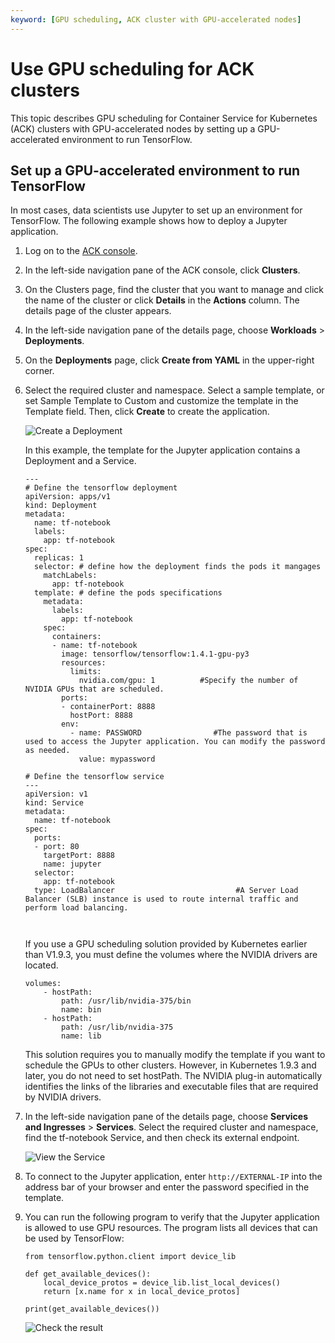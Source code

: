 ```yaml
---
keyword: [GPU scheduling, ACK cluster with GPU-accelerated nodes]
---
```


# Use GPU scheduling for ACK clusters

This topic describes GPU scheduling for Container Service for Kubernetes \(ACK\) clusters with GPU-accelerated nodes by setting up a GPU-accelerated environment to run TensorFlow.

## Set up a GPU-accelerated environment to run TensorFlow

In most cases, data scientists use Jupyter to set up an environment for TensorFlow. The following example shows how to deploy a Jupyter application.

1.  Log on to the [ACK console](https://cs.console.aliyun.com).

2.  In the left-side navigation pane of the ACK console, click **Clusters**.

3.  On the Clusters page, find the cluster that you want to manage and click the name of the cluster or click **Details** in the **Actions** column. The details page of the cluster appears.

4.  In the left-side navigation pane of the details page, choose **Workloads** \> **Deployments**.

5.  On the **Deployments** page, click **Create from YAML** in the upper-right corner.

6.  Select the required cluster and namespace. Select a sample template, or set Sample Template to Custom and customize the template in the Template field. Then, click **Create** to create the application.

    ![Create a Deployment](https://static-aliyun-doc.oss-accelerate.aliyuncs.com/assets/img/en-US/1935359951/p10866.png)

    In this example, the template for the Jupyter application contains a Deployment and a Service.

    ```
    ---
    # Define the tensorflow deployment
    apiVersion: apps/v1
    kind: Deployment
    metadata:
      name: tf-notebook
      labels:
        app: tf-notebook
    spec:
      replicas: 1
      selector: # define how the deployment finds the pods it mangages
        matchLabels:
          app: tf-notebook
      template: # define the pods specifications
        metadata:
          labels:
            app: tf-notebook
        spec:
          containers:
          - name: tf-notebook
            image: tensorflow/tensorflow:1.4.1-gpu-py3
            resources:
              limits:
                nvidia.com/gpu: 1          #Specify the number of NVIDIA GPUs that are scheduled.
            ports:
            - containerPort: 8888
              hostPort: 8888
            env:
              - name: PASSWORD                #The password that is used to access the Jupyter application. You can modify the password as needed.
                value: mypassword
    
    # Define the tensorflow service
    ---
    apiVersion: v1
    kind: Service
    metadata:
      name: tf-notebook
    spec:
      ports:
      - port: 80
        targetPort: 8888
        name: jupyter
      selector:
        app: tf-notebook
      type: LoadBalancer                           #A Server Load Balancer (SLB) instance is used to route internal traffic and perform load balancing.
    
                            
    ```

    If you use a GPU scheduling solution provided by Kubernetes earlier than V1.9.3, you must define the volumes where the NVIDIA drivers are located.

    ```
    volumes:
        - hostPath:
            path: /usr/lib/nvidia-375/bin
            name: bin
        - hostPath:
            path: /usr/lib/nvidia-375
            name: lib
    ```

    This solution requires you to manually modify the template if you want to schedule the GPUs to other clusters. However, in Kubernetes 1.9.3 and later, you do not need to set hostPath. The NVIDIA plug-in automatically identifies the links of the libraries and executable files that are required by NVIDIA drivers.

7.  In the left-side navigation pane of the details page, choose **Services and Ingresses** \> **Services**. Select the required cluster and namespace, find the tf-notebook Service, and then check its external endpoint.

    ![View the Service](https://static-aliyun-doc.oss-accelerate.aliyuncs.com/assets/img/en-US/1935359951/p10867.png)

8.  To connect to the Jupyter application, enter `http://EXTERNAL-IP` into the address bar of your browser and enter the password specified in the template.

9.  You can run the following program to verify that the Jupyter application is allowed to use GPU resources. The program lists all devices that can be used by TensorFlow:

    ```
    from tensorflow.python.client import device_lib
    
    def get_available_devices():
        local_device_protos = device_lib.list_local_devices()
        return [x.name for x in local_device_protos]
    
    print(get_available_devices())
    ```

    ![Check the result](https://static-aliyun-doc.oss-accelerate.aliyuncs.com/assets/img/en-US/1935359951/p10868.png)


